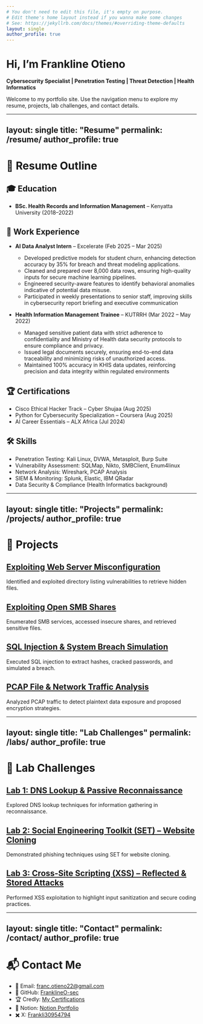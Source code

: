 ```yaml
---
# You don't need to edit this file, it's empty on purpose.
# Edit theme's home layout instead if you wanna make some changes
# See: https://jekyllrb.com/docs/themes/#overriding-theme-defaults
layout: single
author_profile: true
---
```


# Hi, I’m Frankline Otieno 

**Cybersecurity Specialist | Penetration Testing | Threat Detection | Health Informatics**

Welcome to my portfolio site. Use the navigation menu to explore my resume, projects, lab challenges, and contact details.

---
layout: single
title: "Resume"
permalink: /resume/
author_profile: true
---

# 📄 Resume Outline 

## 🎓 Education  
- **BSc. Health Records and Information Management** – Kenyatta University (2018–2022)  

## 💼 Work Experience  
- **AI Data Analyst Intern** – Excelerate (Feb 2025 – Mar 2025)  
  - Developed predictive models for student churn, enhancing detection accuracy by 35% for breach and 
threat modeling applications.  
  - Cleaned and prepared over 8,000 data rows, ensuring high-quality inputs for secure machine learning 
pipelines.  
  - Engineered security-aware features to identify behavioral anomalies indicative of potential data misuse. 
  - Participated in weekly presentations to senior staff, improving skills in cybersecurity report briefing and 
executive communication

- **Health Information Management Trainee** – KUTRRH (Mar 2022 – May 2022)  
  -  Managed sensitive patient data with strict adherence to confidentiality and Ministry of Health data 
security protocols to ensure compliance and privacy.
  - Issued legal documents securely, ensuring end-to-end data traceability and minimizing risks of 
unauthorized access.
  - Maintained 100% accuracy in KHIS data updates, reinforcing precision and data integrity within 
regulated environments 
     

## 🏆 Certifications  
- Cisco Ethical Hacker Track – Cyber Shujaa (Aug 2025)  
- Python for Cybersecurity Specialization – Coursera (Aug 2025)  
- AI Career Essentials – ALX Africa (Jul 2024)  

## 🛠 Skills  
- Penetration Testing: Kali Linux, DVWA, Metasploit, Burp Suite  
- Vulnerability Assessment: SQLMap, Nikto, SMBClient, Enum4linux  
- Network Analysis: Wireshark, PCAP Analysis  
- SIEM & Monitoring: Splunk, Elastic, IBM QRadar  
- Data Security & Compliance (Health Informatics background)  

---
layout: single
title: "Projects"
permalink: /projects/
author_profile: true
---

# 🚀 Projects  

## [Exploiting Web Server Misconfiguration](https://github.com/FranklineO-sec/Exploiting-Web-Server-Misconfiguration)  
Identified and exploited directory listing vulnerabilities to retrieve hidden files.  

## [Exploiting Open SMB Shares](https://github.com/FranklineO-sec/Exploiting-Open-SMB-Shares)  
Enumerated SMB services, accessed insecure shares, and retrieved sensitive files.  

## [SQL Injection & System Breach Simulation](https://github.com/FranklineO-sec/SQL-Injection-System-Breach-Simulation)  
Executed SQL injection to extract hashes, cracked passwords, and simulated a breach.  

## [PCAP File & Network Traffic Analysis](https://github.com/FranklineO-sec/PCAP-File-Network-Traffic-Analysis)  
Analyzed PCAP traffic to detect plaintext data exposure and proposed encryption strategies.  

---
layout: single
title: "Lab Challenges"
permalink: /labs/
author_profile: true
---

# 🧪 Lab Challenges  

## [Lab 1: DNS Lookup & Passive Reconnaissance](https://www.notion.so/Lab-1-DNS-Lookup-and-Passive-Reconnaissance-25495637e40a801cbf96e9678f0ae071)  
Explored DNS lookup techniques for information gathering in reconnaissance.  

## [Lab 2: Social Engineering Toolkit (SET) – Website Cloning](https://www.notion.so/Lab-2-Social-Engineering-Toolkit-SET-Website-Cloning-25495637e40a801c8bddf91f1efc680e)  
Demonstrated phishing techniques using SET for website cloning.  

## [Lab 3: Cross-Site Scripting (XSS) – Reflected & Stored Attacks](https://www.notion.so/Lab-3-Cross-Site-Scripting-XSS-Reflected-Stored-Attacks-25495637e40a8034be8ac661defdd2ae)  
Performed XSS exploitation to highlight input sanitization and secure coding practices.  

---
layout: single
title: "Contact"
permalink: /contact/
author_profile: true
---

# 📬 Contact Me  

- 📧 Email: [franc.otieno22@gmail.com](mailto:franc.otieno22@gmail.com)  
- 🐙 GitHub: [FranklineO-sec](https://github.com/FranklineO-sec)  
- 🏆 Credly: [My Certifications](https://www.credly.com/users/frankline-otieno.4bee4d61/badges)  
- 🔗 Notion: [Notion Portfolio](https://buttery-dresser-84a.notion.site/Frankline-Otieno-Odero-Cybersecurity-Specialist-37b17ab26b0e45f9944830d97c48555e)  
- ✖️ X: [Frankli30954794](https://x.com/Frankli30954794)  
